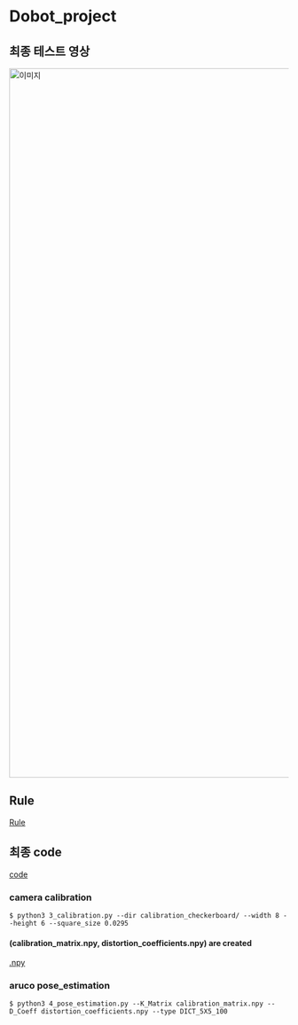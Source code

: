 # Dobot_project
## 최종 테스트 영상
<img src="./data/11174b88-e936-4fd0-8ded-8efd62ea2e1e.gif" alt="이미지" width="720" height="1280"> <br>

## Rule
[Rule](https://github.com/wjdgus2235/Dobot_project/blob/master/data/Rule.pdf)

## 최종 code 
[code](https://github.com/wjdgus2235/Dobot_project/blob/master/src/dobot.py)

### camera calibration
```shell
$ python3 3_calibration.py --dir calibration_checkerboard/ --width 8 --height 6 --square_size 0.0295
```
#### (calibration_matrix.npy, distortion_coefficients.npy) are created
[.npy](https://github.com/wjdgus2235/Dobot_project/tree/master/data)

### aruco pose_estimation
```shell
$ python3 4_pose_estimation.py --K_Matrix calibration_matrix.npy --D_Coeff distortion_coefficients.npy --type DICT_5X5_100
```
